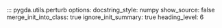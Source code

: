 ::: pygda.utils.perturb
    options:
      docstring_style: numpy
      show_source: false
      merge_init_into_class: true
      ignore_init_summary: true
      heading_level: 6
